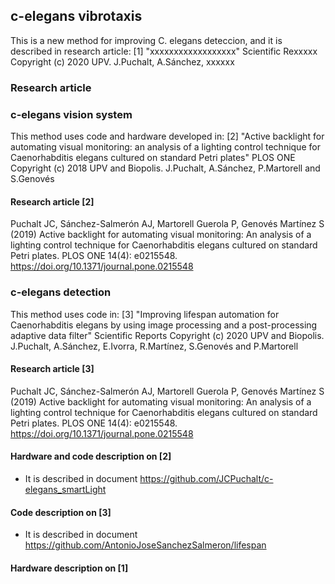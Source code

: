 ## c-elegans vibrotaxis
This is a new method for improving C. elegans deteccion, and it is described in research article:
[1] "xxxxxxxxxxxxxxxxxx" Scientific Rexxxxx
Copyright (c) 2020 UPV. J.Puchalt, A.Sánchez, xxxxxx
### Research article

### c-elegans vision system
This method uses code and hardware developed in:
[2] "Active backlight for automating visual monitoring: an analysis of a lighting
control technique for Caenorhabditis elegans cultured on standard Petri plates" PLOS ONE
Copyright (c) 2018 UPV and Biopolis. J.Puchalt, A.Sánchez, P.Martorell and S.Genovés

#### Research article [2]
Puchalt JC, Sánchez-Salmerón AJ, Martorell Guerola P, Genovés Martínez S (2019) Active backlight for automating visual monitoring: An analysis of a lighting control technique for Caenorhabditis elegans cultured on standard Petri plates. PLOS ONE 14(4): e0215548. https://doi.org/10.1371/journal.pone.0215548

### c-elegans detection
This method uses code in:
[3] "Improving lifespan automation for Caenorhabditis elegans by using image processing and a post-processing adaptive data filter" Scientific Reports
Copyright (c) 2020 UPV and Biopolis. J.Puchalt, A.Sánchez, E.Ivorra, R.Martínez, S.Genovés and P.Martorell

#### Research article [3]
Puchalt JC, Sánchez-Salmerón AJ, Martorell Guerola P, Genovés Martínez S (2019) Active backlight for automating visual monitoring: An analysis of a lighting control technique for Caenorhabditis elegans cultured on standard Petri plates. PLOS ONE 14(4): e0215548. https://doi.org/10.1371/journal.pone.0215548

#### Hardware and code description on [2]
* It is described in document https://github.com/JCPuchalt/c-elegans_smartLight

#### Code description on [3]
* It is described in document https://github.com/AntonioJoseSanchezSalmeron/lifespan

#### Hardware description on [1]

